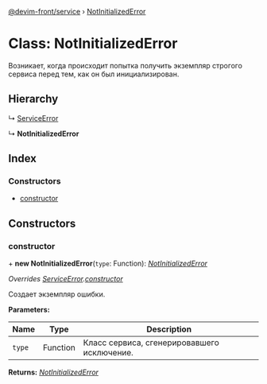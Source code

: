 [@devim-front/service](../README.md) › [NotInitializedError](notinitializederror.md)

# Class: NotInitializedError

Возникает, когда происходит попытка получить экземпляр строгого сервиса
перед тем, как он был инициализирован.

## Hierarchy

  ↳ [ServiceError](serviceerror.md)

  ↳ **NotInitializedError**

## Index

### Constructors

* [constructor](notinitializederror.md#markdown-header-constructor)

## Constructors

### <a id="markdown-header-constructor" name="markdown-header-constructor"></a>  constructor

\+ **new NotInitializedError**(`type`: Function): *[NotInitializedError](notinitializederror.md)*

*Overrides [ServiceError](serviceerror.md).[constructor](serviceerror.md#markdown-header-constructor)*

Создает экземпляр ошибки.

**Parameters:**

Name | Type | Description |
------ | ------ | ------ |
`type` | Function | Класс сервиса, сгенерировавшего исключение.  |

**Returns:** *[NotInitializedError](notinitializederror.md)*
